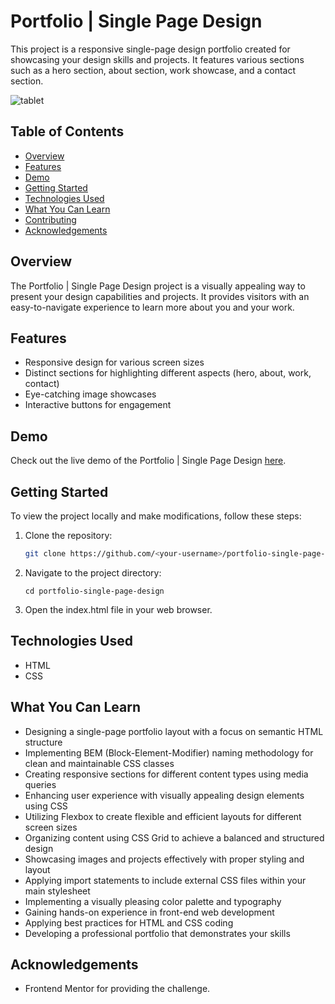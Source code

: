 # Portfolio | Single Page Design

This project is a responsive single-page design portfolio created for showcasing your design skills and projects. It features various sections such as a hero section, about section, work showcase, and a contact section.

![tablet](https://github.com/francismcpc/single-page-design-portfolio/assets/119109562/991f1818-dc36-4ece-8f18-48598c67609e)

## Table of Contents

- [Overview](#overview)
- [Features](#features)
- [Demo](#demo)
- [Getting Started](#getting-started)
- [Technologies Used](#technologies-used)
- [What You Can Learn](#what-you-can-learn)
- [Contributing](#contributing)
- [Acknowledgements](#acknowledgements)

## Overview

The Portfolio | Single Page Design project is a visually appealing way to present your design capabilities and projects. It provides visitors with an easy-to-navigate experience to learn more about you and your work.

## Features

- Responsive design for various screen sizes
- Distinct sections for highlighting different aspects (hero, about, work, contact)
- Eye-catching image showcases
- Interactive buttons for engagement

## Demo

Check out the live demo of the Portfolio | Single Page Design [here](https://single-page-design-portfolio-dun.vercel.app/).

## Getting Started

To view the project locally and make modifications, follow these steps:

1. Clone the repository:
   ```bash
   git clone https://github.com/<your-username>/portfolio-single-page-design.git

2. Navigate to the project directory:
   ```
   cd portfolio-single-page-design

3. Open the index.html file in your web browser.

## Technologies Used
- HTML
- CSS

## What You Can Learn

- Designing a single-page portfolio layout with a focus on semantic HTML structure
- Implementing BEM (Block-Element-Modifier) naming methodology for clean and maintainable CSS classes
- Creating responsive sections for different content types using media queries
- Enhancing user experience with visually appealing design elements using CSS
- Utilizing Flexbox to create flexible and efficient layouts for different screen sizes
- Organizing content using CSS Grid to achieve a balanced and structured design
- Showcasing images and projects effectively with proper styling and layout
- Applying import statements to include external CSS files within your main stylesheet
- Implementing a visually pleasing color palette and typography
- Gaining hands-on experience in front-end web development
- Applying best practices for HTML and CSS coding
- Developing a professional portfolio that demonstrates your skills

## Acknowledgements
- Frontend Mentor for providing the challenge.






